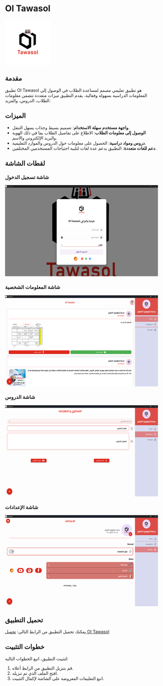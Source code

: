 # OI Tawasol

<img src="https://github.com/AbdalluhEssam/OI-Tawasol-Desktop/raw/main/logo.png" width="150" height="150" alt="Logo">

## مقدمة
تطبيق OI Tawasol هو تطبيق تعليمي مصمم لمساعدة الطلاب في الوصول إلى المعلومات الدراسية بسهولة وفعالية. يقدم التطبيق ميزات متعددة تتضمن معلومات الطلاب، الدروس، والمزيد.

## الميزات
- **واجهة مستخدم سهلة الاستخدام**: تصميم بسيط وجذاب يسهل التنقل.
- **الوصول إلى معلومات الطلاب**: الاطلاع على تفاصيل الطلاب بما في ذلك الهوية والبريد الإلكتروني والاسم.
- **دروس ومواد دراسية**: الحصول على معلومات حول الدروس والموارد التعليمية.
- **دعم للغات متعددة**: التطبيق يدعم عدة لغات لتلبية احتياجات المستخدمين المختلفين.

## لقطات الشاشة

### شاشة تسجيل الدخول
<img src="https://github.com/AbdalluhEssam/OI-Tawasol-Desktop/raw/main/screenshot1.png"  height="300" alt="Screenshot 1">

### شاشة المعلومات الشخصية
<img src="https://github.com/AbdalluhEssam/OI-Tawasol-Desktop/raw/main/screenshot2.png"  height="300" alt="Screenshot 2">

### شاشة الدروس
<img src="https://github.com/AbdalluhEssam/OI-Tawasol-Desktop/raw/main/screenshot3.png"  height="300" alt="Screenshot 3">

### شاشة الإعدادات
<img src="https://github.com/AbdalluhEssam/OI-Tawasol-Desktop/raw/main/screenshot4.png"  height="300" alt="Screenshot 4">

## تحميل التطبيق
يمكنك تحميل التطبيق من الرابط التالي:
[تحميل OI Tawasol](https://github.com/AbdalluhEssam/OI-Tawasol-Desktop/raw/main/OI_Tawasol.exe)

## خطوات التثبيت
لتثبيت التطبيق، اتبع الخطوات التالية:

1. قم بتنزيل التطبيق من الرابط أعلاه.
2. افتح الملف الذي تم تنزيله.
3. اتبع التعليمات المعروضة على الشاشة لإكمال التثبيت.
